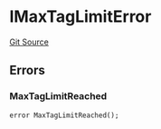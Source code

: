 # IMaxTagLimitError
[Git Source](https://github.com/thrackle-io/forte-rules-engine/blob/bdbc52f883a20b14a0585dd8216061e6f7e40df3/src/common/IErrors.sol)


## Errors
### MaxTagLimitReached

```solidity
error MaxTagLimitReached();
```

